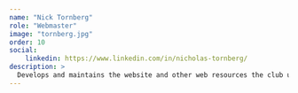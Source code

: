 ```yaml
---
name: "Nick Tornberg"
role: "Webmaster"
image: "tornberg.jpg"
order: 10
social:
    linkedin: https://www.linkedin.com/in/nicholas-tornberg/
description: >
  Develops and maintains the website and other web resources the club uses.
---
```

